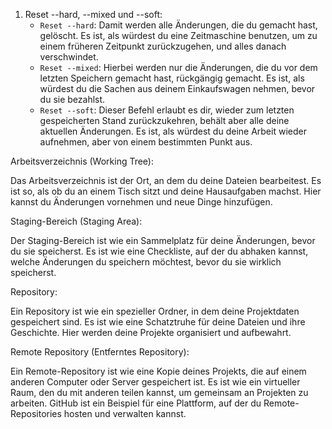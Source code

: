 

1. Reset --hard, --mixed und --soft:
   - `Reset --hard`: Damit werden alle Änderungen, die du gemacht hast, gelöscht. Es ist, als würdest du eine Zeitmaschine benutzen, um zu einem früheren Zeitpunkt zurückzugehen, und alles danach verschwindet.
   - `Reset --mixed`: Hierbei werden nur die Änderungen, die du vor dem letzten Speichern gemacht hast, rückgängig gemacht. Es ist, als würdest du die Sachen aus deinem Einkaufswagen nehmen, bevor du sie bezahlst.
   - `Reset --soft`: Dieser Befehl erlaubt es dir, wieder zum letzten gespeicherten Stand zurückzukehren, behält aber alle deine aktuellen Änderungen. Es ist, als würdest du deine Arbeit wieder aufnehmen, aber von einem bestimmten Punkt aus.

Arbeitsverzeichnis (Working Tree):

Das Arbeitsverzeichnis ist der Ort, an dem du deine Dateien bearbeitest. Es ist so, als ob du an einem Tisch sitzt und deine Hausaufgaben machst. Hier kannst du Änderungen vornehmen und neue Dinge hinzufügen.

Staging-Bereich (Staging Area):

Der Staging-Bereich ist wie ein Sammelplatz für deine Änderungen, bevor du sie speicherst. Es ist wie eine Checkliste, auf der du abhaken kannst, welche Änderungen du speichern möchtest, bevor du sie wirklich speicherst.

Repository:

Ein Repository ist wie ein spezieller Ordner, in dem deine Projektdaten gespeichert sind. Es ist wie eine Schatztruhe für deine Dateien und ihre Geschichte. Hier werden deine Projekte organisiert und aufbewahrt.

Remote Repository (Entferntes Repository):

Ein Remote-Repository ist wie eine Kopie deines Projekts, die auf einem anderen Computer oder Server gespeichert ist. Es ist wie ein virtueller Raum, den du mit anderen teilen kannst, um gemeinsam an Projekten zu arbeiten. GitHub ist ein Beispiel für eine Plattform, auf der du Remote-Repositories hosten und verwalten kannst.